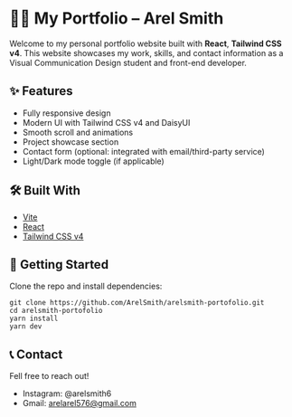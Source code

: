 # 🧑‍🎨 My Portfolio – Arel Smith

Welcome to my personal portfolio website built with **React**, **Tailwind CSS v4**. This website showcases my work, skills, and contact information as a Visual Communication Design student and front-end developer.

## ✨ Features

- Fully responsive design
- Modern UI with Tailwind CSS v4 and DaisyUI
- Smooth scroll and animations
- Project showcase section
- Contact form (optional: integrated with email/third-party service)
- Light/Dark mode toggle (if applicable)

## 🛠️ Built With

- [Vite](https://vitejs.dev/)
- [React](https://reactjs.org/)
- [Tailwind CSS v4](https://tailwindcss.com/)

## 🚀 Getting Started

Clone the repo and install dependencies:

```
git clone https://github.com/ArelSmith/arelsmith-portofolio.git
cd arelsmith-portofolio
yarn install
yarn dev
```

## 📞 Contact
Fell free to reach out!
- Instagram: @arelsmith6
- Gmail: arelarel576@gmail.com

